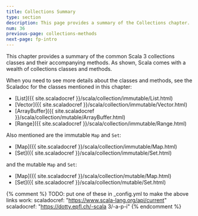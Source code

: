 ```yaml
---
title: Collections Summary
type: section
description: This page provides a summary of the Collections chapter.
num: 36
previous-page: collections-methods
next-page: fp-intro
---
```


This chapter provides a summary of the common Scala 3 collections classes and their accompanying methods. As shown, Scala comes with a wealth of collections classes and methods.

When you need to see more details about the classes and methods, see the Scaladoc for the classes mentioned in this chapter:

- [List]({{ site.scaladocref }}/scala/collection/immutable/List.html)
- [Vector]({{ site.scaladocref }}/scala/collection/immutable/Vector.html)
- [ArrayBuffer]({{ site.scaladocref }}/scala/collection/mutable/ArrayBuffer.html)
- [Range]({{ site.scaladocref }}/scala/collection/immutable/Range.html)

Also mentioned are the immutable `Map` and `Set`:

- [Map]({{ site.scaladocref }}/scala/collection/immutable/Map.html)
- [Set]({{ site.scaladocref }}/scala/collection/immutable/Set.html)

and the mutable `Map` and `Set`:

- [Map]({{ site.scaladocref }}/scala/collection/mutable/Map.html)
- [Set]({{ site.scaladocref }}/scala/collection/mutable/Set.html)


{% comment %}
TODO: put one of these in _config.yml to make the above links work:
  scaladocref: "https://www.scala-lang.org/api/current"
  scaladocref: "https://dotty.epfl.ch/-scala 3/-a-p-i"
{% endcomment %}




